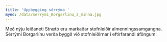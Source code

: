 ```yaml
---
title: 'Uppbygging sérrýma '
mynd: /data/serrymi_Borgarlinu_2_minna.jpg
---
```

Með nýju leiðaneti Strætó eru markaðar stofnleiðir almenningssamgangna. Sérrými Borgarlínu verða byggð við stofnleiðirnar í eftirfarandi áföngum:
